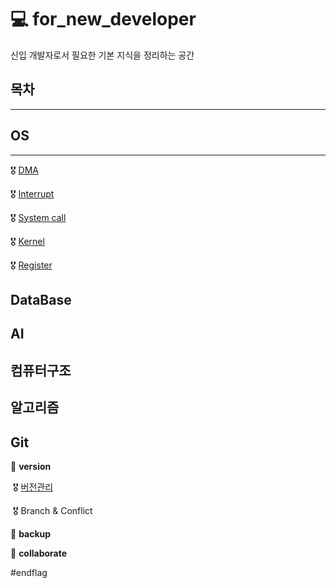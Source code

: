# 💻 for_new_developer
신입 개발자로서 필요한 기본 지식을 정리하는 공간



## 목차

---

## OS

---

🎖 [DMA](./OS/DMA.md)

🎖 [Interrupt](./OS/Interrupt.md)

🎖 [System call](./OS/System_call.md)

🎖 [Kernel](./OS/Kernel.md)

🎖 [Register](./OS/Register.md)





## DataBase

## AI

## 컴퓨터구조

## 알고리즘



## Git

🥇 **version**

​	🎖 [버전관리](./Git/버전관리.md)

​	🎖 Branch & Conflict

🥈 **backup**

🥉 **collaborate**





#endflag

